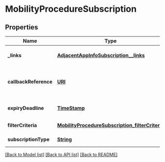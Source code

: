 # MobilityProcedureSubscription
## Properties

Name | Type | Description | Notes
------------ | ------------- | ------------- | -------------
**\_links** | [**AdjacentAppInfoSubscription__links**](AdjacentAppInfoSubscription__links.md) |  | [optional] [default to null]
**callbackReference** | [**URI**](URI.md) | URI selected by the service consumer to receive notifications on the subscribed Application Mobility Service. This shall be included both in the request and in response. | [default to null]
**expiryDeadline** | [**TimeStamp**](TimeStamp.md) |  | [optional] [default to null]
**filterCriteria** | [**MobilityProcedureSubscription_filterCriteria**](MobilityProcedureSubscription_filterCriteria.md) |  | [default to null]
**subscriptionType** | [**String**](string.md) | Shall be set to \&quot;MobilityProcedureSubscription\&quot;. | [default to null]

[[Back to Model list]](../README.md#documentation-for-models) [[Back to API list]](../README.md#documentation-for-api-endpoints) [[Back to README]](../README.md)


